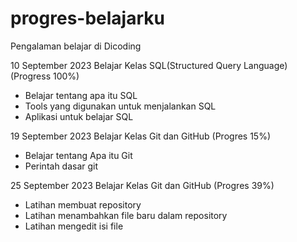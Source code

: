 # progres-belajarku

Pengalaman belajar di Dicoding

10 September 2023
Belajar Kelas SQL(Structured Query Language) (Progress 100%)
- Belajar tentang apa itu SQL
- Tools yang digunakan untuk menjalankan SQL
- Aplikasi untuk belajar SQL

19 September 2023
Belajar Kelas Git dan GitHub (Progres 15%)
- Belajar tentang Apa itu Git
- Perintah dasar git

25 September 2023
Belajar Kelas Git dan GitHub (Progres 39%)
- Latihan membuat repository
- Latihan menambahkan file baru dalam repository
- Latihan mengedit isi file
